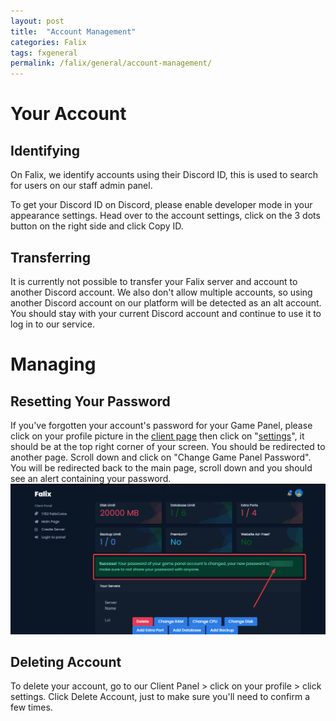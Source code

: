 ```yaml
---
layout: post
title:  "Account Management"
categories: Falix
tags: fxgeneral
permalink: /falix/general/account-management/
---
```

# Your Account
## Identifying
On Falix, we identify accounts using their Discord ID, this is used to search for users on our staff admin panel.

To get your Discord ID on Discord, please enable developer mode in your appearance settings. Head over to the account settings, click on the 3 dots button on the right side and click Copy ID.

## Transferring
It is currently not possible to transfer your Falix server and account to another Discord account. We also don't allow multiple accounts, so using another Discord account on our platform will be detected as an alt account. You should stay with your current Discord account and continue to use it to log in to our service.

# Managing
## Resetting Your Password
If you've forgotten your account's password for your Game Panel, please click on your profile picture in the [client page](client.falixnodes.net/) then click on "[settings](https://client.falixnodes.net/profile/settings)", it should be at the top right corner of your screen. You should be redirected to another page. Scroll down and click on "Change Game Panel Password". You will be redirected back to the main page, scroll down and you should see an alert containing your password.
![image](../../../assets/images/posts/falix/account-management/1.png)

## Deleting Account
To delete your account, go to our Client Panel > click on your profile > click settings. Click Delete Account, just to make sure you'll need to confirm a few times.
